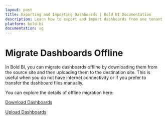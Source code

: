 ```yaml
---
layout: post
title: Exporting and Importing Dashboards | Bold BI Documentation
description: Learn how to export and import dashboards from one tenant to another tenant. With this feature, you can easily publish your dashboards under offline mode.
platform: bold-bi
documentation: ug
---
```


# Migrate Dashboards Offline

In Bold BI, you can migrate dashboards offline by downloading them from the source site and then uploading them to the destination site. This is useful when you do not have internet connectivity or if you prefer to transfer the dashboard files manually.

You can explore the details of offline migration here:

[Download Dashboards](/resource-migration/migrate-dashboards-offline/download-dashboards/)

[Upload Dashboards](/resource-migration/migrate-dashboards-offline/upload-dashboards/)